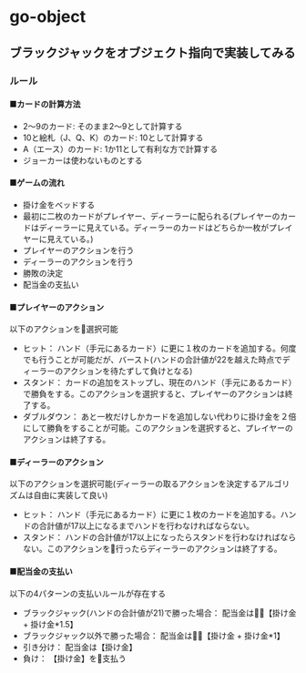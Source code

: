 # go-object
## ブラックジャックをオブジェクト指向で実装してみる
### ルール

#### ■カードの計算方法
- 2〜9のカード: そのまま2〜9として計算する
- 10と絵札（J、Q、K）のカード: 10として計算する
- A（エース）のカード: 1か11として有利な方で計算する
- ジョーカーは使わないものとする

#### ■ゲームの流れ
- 掛け金をベッドする
- 最初に二枚のカードがプレイヤー、ディーラーに配られる(プレイヤーのカードはディーラーに見えている。ディーラーのカードはどちらか一枚がプレイヤーに見えている。)
- プレイヤーのアクションを行う
- ディーラーのアクションを行う
- 勝敗の決定
- 配当金の支払い

#### ■プレイヤーのアクション
以下のアクションを選択可能
- ヒット： ハンド（手元にあるカード）に更に１枚のカードを追加する。何度でも行うことが可能だが、バースト(ハンドの合計値が22を越えた時点でディーラーのアクションを待たずして負けとなる)
- スタンド： カードの追加をストップし、現在のハンド（手元にあるカード）で勝負をする。このアクションを選択すると、プレイヤーのアクションは終了する。
- ダブルダウン： あと一枚だけしかカードを追加しない代わりに掛け金を２倍にして勝負をすることが可能。このアクションを選択すると、プレイヤーのアクションは終了する。

#### ■ディーラーのアクション
以下のアクションを選択可能(ディーラーの取るアクションを決定するアルゴリズムは自由に実装して良い)
- ヒット： ハンド（手元にあるカード）に更に１枚のカードを追加する。ハンドの合計値が17以上になるまでハンドを行わなければならない。
- スタンド： ハンドの合計値が17以上になったらスタンドを行わなければならない。このアクションを行ったらディーラーのアクションは終了する。

#### ■配当金の支払い
以下の4パターンの支払いルールが存在する
- ブラックジャック(ハンドの合計値が21)で勝った場合： 配当金は【掛け金 + 掛け金*1.5】
- ブラックジャック以外で勝った場合： 配当金は【掛け金 + 掛け金*1】
- 引き分け： 配当金は【掛け金】
- 負け： 【掛け金】を支払う
